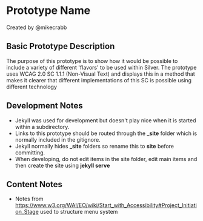 # Prototype Name
Created by @mikecrabb

## Basic Prototype Description
The purpose of this prototype is to show how it would be possible to include a variety of different 'flavors' to be used within Silver. The prototype uses WCAG 2.0 SC 1.1.1 (Non-Visual Text) and displays this in a method that makes it clearer that different implementations of this SC is possible using different technology

## Development Notes
- Jekyll was used for development but doesn't play nice when it is started within a subdirectory.
 - Links to this prototype should be routed through the **_site** folder which is normally included in the gitignore.
  - Jekyll normally hides **_site** folders so rename this to **site** before committing.
 - When developing, do not edit items in the site folder, edit main items and then create the site using **jekyll serve**


## Content Notes
- Notes from https://www.w3.org/WAI/EO/wiki/Start_with_Accessibility#Project_Initiation_Stage used to structure menu system
